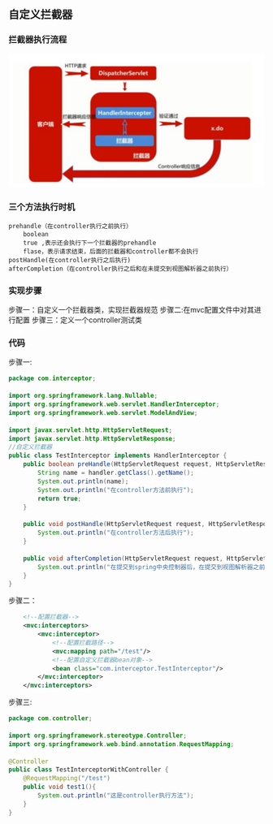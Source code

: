 ## 自定义拦截器
### 拦截器执行流程
![执行流程](img/拦截器执行流程.png)
### 三个方法执行时机
    prehandle（在controller执行之前执行）
        boolean
        true ,表示还会执行下一个拦截器的prehandle
        flase，表示请求结束，后面的拦截器和controller都不会执行
    postHandle(在controller执行之后执行)
    afterCompletion（在controller执行之后和在未提交到视图解析器之前执行）
### 实现步骤
步骤一：自定义一个拦截器类，实现拦截器规范
步骤二:在mvc配置文件中对其进行配置
步骤三：定义一个controller测试类
### 代码
步骤一:
~~~~java
package com.interceptor;

import org.springframework.lang.Nullable;
import org.springframework.web.servlet.HandlerInterceptor;
import org.springframework.web.servlet.ModelAndView;

import javax.servlet.http.HttpServletRequest;
import javax.servlet.http.HttpServletResponse;
//自定义拦截器
public class TestInterceptor implements HandlerInterceptor {
    public boolean preHandle(HttpServletRequest request, HttpServletResponse response, Object handler) throws Exception {
        String name = handler.getClass().getName();
        System.out.println(name);
        System.out.println("在controller方法前执行");
        return true;
    }

    public void postHandle(HttpServletRequest request, HttpServletResponse response, Object handler, @Nullable ModelAndView modelAndView) throws Exception {
        System.out.println("在controller方法后执行");
    }

    public void afterCompletion(HttpServletRequest request, HttpServletResponse response, Object handler, @Nullable Exception ex) throws Exception {
        System.out.println("在提交到spring中央控制器后，在提交到视图解析器之前执行");
    }
}

~~~~
步骤二：
~~~~xml
    <!--配置拦截器-->
    <mvc:interceptors>
        <mvc:interceptor>
            <!--配置拦截路径-->
            <mvc:mapping path="/test"/>
            <!--配置自定义拦截器bean对象-->
            <bean class="com.interceptor.TestInterceptor"/>
        </mvc:interceptor>
    </mvc:interceptors>
~~~~
步骤三:
~~~~java
package com.controller;

import org.springframework.stereotype.Controller;
import org.springframework.web.bind.annotation.RequestMapping;

@Controller
public class TestInterceptorWithController {
    @RequestMapping("/test")
    public void test1(){
        System.out.println("这是controller执行方法");
    }
}
~~~~